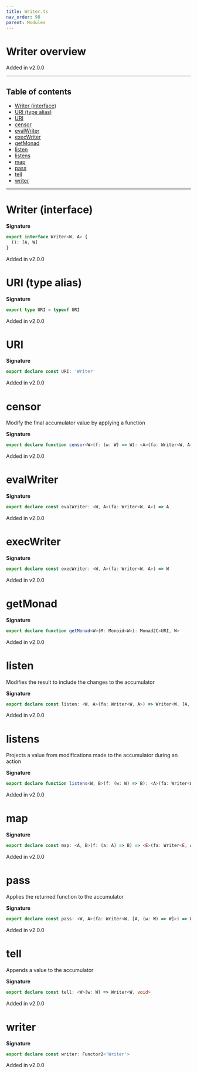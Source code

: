 ```yaml
---
title: Writer.ts
nav_order: 98
parent: Modules
---
```


# Writer overview

Added in v2.0.0

---

<h2 class="text-delta">Table of contents</h2>

- [Writer (interface)](#writer-interface)
- [URI (type alias)](#uri-type-alias)
- [URI](#uri)
- [censor](#censor)
- [evalWriter](#evalwriter)
- [execWriter](#execwriter)
- [getMonad](#getmonad)
- [listen](#listen)
- [listens](#listens)
- [map](#map)
- [pass](#pass)
- [tell](#tell)
- [writer](#writer)

---

# Writer (interface)

**Signature**

```ts
export interface Writer<W, A> {
  (): [A, W]
}
```

Added in v2.0.0

# URI (type alias)

**Signature**

```ts
export type URI = typeof URI
```

Added in v2.0.0

# URI

**Signature**

```ts
export declare const URI: 'Writer'
```

Added in v2.0.0

# censor

Modify the final accumulator value by applying a function

**Signature**

```ts
export declare function censor<W>(f: (w: W) => W): <A>(fa: Writer<W, A>) => Writer<W, A>
```

Added in v2.0.0

# evalWriter

**Signature**

```ts
export declare const evalWriter: <W, A>(fa: Writer<W, A>) => A
```

Added in v2.0.0

# execWriter

**Signature**

```ts
export declare const execWriter: <W, A>(fa: Writer<W, A>) => W
```

Added in v2.0.0

# getMonad

**Signature**

```ts
export declare function getMonad<W>(M: Monoid<W>): Monad2C<URI, W>
```

Added in v2.0.0

# listen

Modifies the result to include the changes to the accumulator

**Signature**

```ts
export declare const listen: <W, A>(fa: Writer<W, A>) => Writer<W, [A, W]>
```

Added in v2.0.0

# listens

Projects a value from modifications made to the accumulator during an action

**Signature**

```ts
export declare function listens<W, B>(f: (w: W) => B): <A>(fa: Writer<W, A>) => Writer<W, [A, B]>
```

Added in v2.0.0

# map

**Signature**

```ts
export declare const map: <A, B>(f: (a: A) => B) => <E>(fa: Writer<E, A>) => Writer<E, B>
```

Added in v2.0.0

# pass

Applies the returned function to the accumulator

**Signature**

```ts
export declare const pass: <W, A>(fa: Writer<W, [A, (w: W) => W]>) => Writer<W, A>
```

Added in v2.0.0

# tell

Appends a value to the accumulator

**Signature**

```ts
export declare const tell: <W>(w: W) => Writer<W, void>
```

Added in v2.0.0

# writer

**Signature**

```ts
export declare const writer: Functor2<'Writer'>
```

Added in v2.0.0
